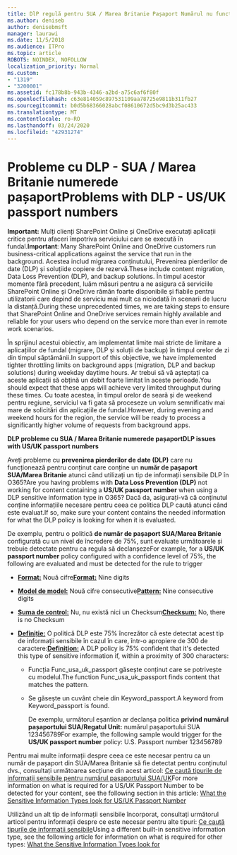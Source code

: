 ```yaml
---
title: DlP regulă pentru SUA / Marea Britanie Pașaport Numărul nu funcționează
ms.author: deniseb
author: denisebmsft
manager: laurawi
ms.date: 11/5/2018
ms.audience: ITPro
ms.topic: article
ROBOTS: NOINDEX, NOFOLLOW
localization_priority: Normal
ms.custom:
- "1319"
- "3200001"
ms.assetid: fc178b8b-943b-4346-a2bd-a75c6af6f80f
ms.openlocfilehash: c63e814059c897531109aa78725e9811b311fb27
ms.sourcegitcommit: b0d5b68366028abcf08610672d5bc9d3b25ac433
ms.translationtype: MT
ms.contentlocale: ro-RO
ms.lasthandoff: 03/24/2020
ms.locfileid: "42931274"
---
```

# <a name="problems-with-dlp---usuk-passport-numbers"></a><span data-ttu-id="93d5f-102">Probleme cu DLP - SUA / Marea Britanie numerede pașaport</span><span class="sxs-lookup"><span data-stu-id="93d5f-102">Problems with DLP - US/UK passport numbers</span></span>

<span data-ttu-id="93d5f-103">**Important:** Mulți clienți SharePoint Online și OneDrive executați aplicații critice pentru afaceri împotriva serviciului care se execută în fundal.</span><span class="sxs-lookup"><span data-stu-id="93d5f-103">**Important**: Many SharePoint Online and OneDrive customers run business-critical applications against the service that run in the background.</span></span> <span data-ttu-id="93d5f-104">Acestea includ migrarea conținutului, Prevenirea pierderilor de date (DLP) și soluțiide copiere de rezervă.</span><span class="sxs-lookup"><span data-stu-id="93d5f-104">These include content migration, Data Loss Prevention (DLP), and backup solutions.</span></span> <span data-ttu-id="93d5f-105">În timpul acestor momente fără precedent, luăm măsuri pentru a ne asigura că serviciile SharePoint Online și OneDrive rămân foarte disponibile și fiabile pentru utilizatorii care depind de serviciu mai mult ca niciodată în scenarii de lucru la distanță.</span><span class="sxs-lookup"><span data-stu-id="93d5f-105">During these unprecedented times, we are taking steps to ensure that SharePoint Online and OneDrive services remain highly available and reliable for your users who depend on the service more than ever in remote work scenarios.</span></span>

<span data-ttu-id="93d5f-106">În sprijinul acestui obiectiv, am implementat limite mai stricte de limitare a aplicațiilor de fundal (migrare, DLP și soluții de backup) în timpul orelor de zi din timpul săptămânii.</span><span class="sxs-lookup"><span data-stu-id="93d5f-106">In support of this objective, we have implemented tighter throttling limits on background apps (migration, DLP and backup solutions) during weekday daytime hours.</span></span> <span data-ttu-id="93d5f-107">Ar trebui să vă așteptați ca aceste aplicații să obțină un debit foarte limitat în aceste perioade.</span><span class="sxs-lookup"><span data-stu-id="93d5f-107">You should expect that these apps will achieve very limited throughput during these times.</span></span> <span data-ttu-id="93d5f-108">Cu toate acestea, în timpul orelor de seară și de weekend pentru regiune, serviciul va fi gata să proceseze un volum semnificativ mai mare de solicitări din aplicațiile de fundal.</span><span class="sxs-lookup"><span data-stu-id="93d5f-108">However, during evening and weekend hours for the region, the service will be ready to process a significantly higher volume of requests from background apps.</span></span>

<span data-ttu-id="93d5f-109">**DLP probleme cu SUA / Marea Britanie numerede pașaport**</span><span class="sxs-lookup"><span data-stu-id="93d5f-109">**DLP issues with US/UK passport numbers**</span></span>

<span data-ttu-id="93d5f-110">Aveți probleme cu **prevenirea pierderilor de date (DLP)** care nu funcționează pentru conținut care conține un **număr de pașaport SUA/Marea Britanie** atunci când utilizați un tip de informații sensibile DLP în O365?</span><span class="sxs-lookup"><span data-stu-id="93d5f-110">Are you having problems with **Data Loss Prevention (DLP)** not working for content containing a **US/UK passport number** when using a DLP sensitive information type in O365?</span></span> <span data-ttu-id="93d5f-111">Dacă da, asigurați-vă că conținutul conține informațiile necesare pentru ceea ce politica DLP caută atunci când este evaluat.</span><span class="sxs-lookup"><span data-stu-id="93d5f-111">If so, make sure your content contains the needed information for what the DLP policy is looking for when it is evaluated.</span></span>
  
<span data-ttu-id="93d5f-112">De exemplu, pentru o politică **de număr de pașaport SUA/Marea Britanie** configurată cu un nivel de încredere de 75%, sunt evaluate următoarele și trebuie detectate pentru ca regula să declanșeze</span><span class="sxs-lookup"><span data-stu-id="93d5f-112">For example, for a **US/UK passport number** policy configured with a confidence level of 75%, the following are evaluated and must be detected for the rule to trigger</span></span>
  
- <span data-ttu-id="93d5f-113">**[Format:](https://docs.microsoft.com/office365/securitycompliance/what-the-sensitive-information-types-look-for#format-77)** Nouă cifre</span><span class="sxs-lookup"><span data-stu-id="93d5f-113">**[Format:](https://docs.microsoft.com/office365/securitycompliance/what-the-sensitive-information-types-look-for#format-77)** Nine digits</span></span>

- <span data-ttu-id="93d5f-114">**[Model de model:](https://docs.microsoft.com/office365/securitycompliance/what-the-sensitive-information-types-look-for#pattern-77)** Nouă cifre consecutive</span><span class="sxs-lookup"><span data-stu-id="93d5f-114">**[Pattern:](https://docs.microsoft.com/office365/securitycompliance/what-the-sensitive-information-types-look-for#pattern-77)** Nine consecutive digits</span></span>

- <span data-ttu-id="93d5f-115">**[Suma de control:](https://docs.microsoft.com/office365/securitycompliance/what-the-sensitive-information-types-look-for#checksum-76)** Nu, nu există nici un Checksum</span><span class="sxs-lookup"><span data-stu-id="93d5f-115">**[Checksum:](https://docs.microsoft.com/office365/securitycompliance/what-the-sensitive-information-types-look-for#checksum-76)** No, there is no Checksum</span></span>

- <span data-ttu-id="93d5f-116">**[Definiție:](https://docs.microsoft.com/office365/securitycompliance/what-the-sensitive-information-types-look-for#definition-77)** O politică DLP este 75% încrezător că este detectat acest tip de informații sensibile în cazul în care, într-o apropiere de 300 de caractere:</span><span class="sxs-lookup"><span data-stu-id="93d5f-116">**[Definition:](https://docs.microsoft.com/office365/securitycompliance/what-the-sensitive-information-types-look-for#definition-77)** A DLP policy is 75% confident that it's detected this type of sensitive information if, within a proximity of 300 characters:</span></span>

  - <span data-ttu-id="93d5f-117">Funcția Func_usa_uk_passport găsește conținut care se potrivește cu modelul.</span><span class="sxs-lookup"><span data-stu-id="93d5f-117">The function Func_usa_uk_passport finds content that matches the pattern.</span></span>

  - <span data-ttu-id="93d5f-118">Se găsește un cuvânt cheie din Keyword_passport.</span><span class="sxs-lookup"><span data-stu-id="93d5f-118">A keyword from Keyword_passport is found.</span></span>

    <span data-ttu-id="93d5f-119">De exemplu, următorul eșantion ar declanșa politica **privind numărul pașaportului SUA/Regatul Unit:** numărul pașaportului SUA 123456789</span><span class="sxs-lookup"><span data-stu-id="93d5f-119">For example, the following sample would trigger for the **US/UK passport number** policy: U.S. Passport number 123456789</span></span>

<span data-ttu-id="93d5f-120">Pentru mai multe informații despre ceea ce este necesar pentru ca un număr de pașaport din SUA/Marea Britanie să fie detectat pentru conținutul dvs., consultați următoarea secțiune din acest articol: [Ce caută tipurile de informații sensibile pentru numărul pașaportului SUA/UK](https://docs.microsoft.com/office365/securitycompliance/what-the-sensitive-information-types-look-for#us--uk-passport-number)</span><span class="sxs-lookup"><span data-stu-id="93d5f-120">For more information on what is required for a US/UK Passport Number to be detected for your content, see the following section in this article: [What the Sensitive Information Types look for US/UK Passport Number](https://docs.microsoft.com/office365/securitycompliance/what-the-sensitive-information-types-look-for#us--uk-passport-number)</span></span>
  
<span data-ttu-id="93d5f-121">Utilizând un alt tip de informații sensibile încorporat, consultați următorul articol pentru informații despre ce este necesar pentru alte tipuri: [Ce caută tipurile de informații sensibile](https://docs.microsoft.com/office365/securitycompliance/what-the-sensitive-information-types-look-for)</span><span class="sxs-lookup"><span data-stu-id="93d5f-121">Using a different built-in sensitive information type, see the following article for information on what is required for other types: [What the Sensitive Information Types look for](https://docs.microsoft.com/office365/securitycompliance/what-the-sensitive-information-types-look-for)</span></span>
  